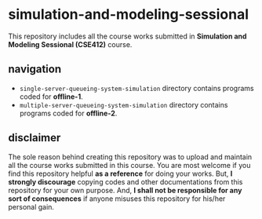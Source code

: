 # simulation-and-modeling-sessional  
This repository includes all the course works submitted in **Simulation and Modeling Sessional (CSE412)** course.  

## navigation  
- `single-server-queueing-system-simulation` directory contains programs coded for **offline-1**.  
- `multiple-server-queueing-system-simulation` directory contains programs coded for **offline-2**.  

## disclaimer  
The sole reason behind creating this repository was to upload and maintain all the course works submitted in this course. You are most welcome if you find this repository helpful **as a reference** for doing your works. But, **I strongly discourage** copying codes and other documentations from this repository for your own purpose. And, **I shall not be responsible for any sort of consequences** if anyone misuses this repository for his/her personal gain.  
